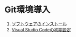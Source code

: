 # Git環境導入

1. <a href="git-client-install-1.md">ソフトウェアのインストール</a>
2. <a href="git-client-install-2.md">Visual Studio Codeの初期設定</a> 
